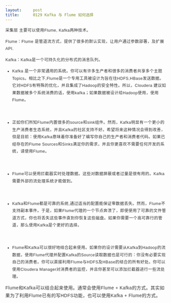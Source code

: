 ```yaml
---
layout:     post
title:      0129 Kafka 与 Flume 如何选择
---
```

<div id="article_content" class="article_content clearfix csdn-tracking-statistics" data-pid="blog" data-mod="popu_307" data-dsm="post">
								            <link rel="stylesheet" href="https://csdnimg.cn/release/phoenix/template/css/ck_htmledit_views-f76675cdea.css">
						<div class="htmledit_views" id="content_views">
                
<p style="line-height:22.5px;letter-spacing:.5px;font-size:12.5px;color:rgb(51,51,51);font-family:'Microsoft YaHei', Verdana, sans-serif, '宋体';">
<span style="font-family:'宋体';">采集层</span> <span style="font-family:'宋体';">主要可以使用</span>Flume, Kafka<span style="font-family:'宋体';">两种技术。</span></p>
<p style="line-height:22.5px;letter-spacing:.5px;font-size:12.5px;color:rgb(51,51,51);font-family:'Microsoft YaHei', Verdana, sans-serif, '宋体';">
Flume<span style="font-family:'宋体';">：</span>Flume <span style="font-family:'宋体';">是管道流方式，提供了很多的默认实现，让用户通过参数部署，及扩展</span>API.</p>
<p style="line-height:22.5px;letter-spacing:.5px;font-size:12.5px;color:rgb(51,51,51);font-family:'Microsoft YaHei', Verdana, sans-serif, '宋体';">
Kafka<span style="font-family:'宋体';">：</span>Kafka<span style="font-family:'宋体';">是一个可持久化的分布式的消息队列。</span></p>
<ul style="line-height:22.5px;color:rgb(51,51,51);font-family:'Microsoft YaHei', Verdana, sans-serif, '宋体';font-size:12.5px;"><li>
<p style="letter-spacing:.5px;">
Kafka <span style="font-family:'宋体';">是一个非常通用的系统。你可以有许多生产者和很多的消费者共享多个主题</span>Topics<span style="font-family:'宋体';">。相比之下</span>,Flume<span style="font-family:'宋体';">是一个专用工具被设计为旨在往</span>HDFS,HBase<span style="font-family:'宋体';">发送数据。它对</span>HDFS<span style="font-family:'宋体';">有特殊的优化，并且集成了</span>Hadoop<span style="font-family:'宋体';">的安全特性。所以，</span>Cloudera <span style="font-family:'宋体';">建议如果数据被多个系统消费的话，使用</span>kafka<span style="font-family:'宋体';">；如果数据被设计给</span>Hadoop<span style="font-family:'宋体';">使用，使用</span>Flume<span style="font-family:'宋体';">。</span></p>
</li></ul><p style="line-height:22.5px;letter-spacing:.5px;font-size:12.5px;color:rgb(51,51,51);font-family:'Microsoft YaHei', Verdana, sans-serif, '宋体';">
 </p>
<ul style="line-height:22.5px;color:rgb(51,51,51);font-family:'Microsoft YaHei', Verdana, sans-serif, '宋体';font-size:12.5px;"><li>
<p style="letter-spacing:.5px;">
<span style="font-family:'宋体';">正如你们所知</span>Flume<span style="font-family:'宋体';">内置很多的</span>source<span style="font-family:'宋体';">和</span>sink<span style="font-family:'宋体';">组件。然而，</span>Kafka<span style="font-family:'宋体';">明显有一个更小的生产消费者生态系统，并且</span>Kafka<span style="font-family:'宋体';">的社区支持不好。希望将来这种情况会得到改善，但是目前：使用</span>Kafka<span style="font-family:'宋体';">意味着你准备好了编写你自己的生产者和消费者代码。如果已经存在的</span>Flume
 Sources<span style="font-family:'宋体';">和</span>Sinks<span style="font-family:'宋体';">满足你的需求，并且你更喜欢不需要任何开发的系统，请使用</span>Flume<span style="font-family:'宋体';">。</span></p>
</li></ul><p style="line-height:22.5px;letter-spacing:.5px;font-size:12.5px;color:rgb(51,51,51);font-family:'Microsoft YaHei', Verdana, sans-serif, '宋体';">
 </p>
<ul style="line-height:22.5px;color:rgb(51,51,51);font-family:'Microsoft YaHei', Verdana, sans-serif, '宋体';font-size:12.5px;"><li>
<p style="letter-spacing:.5px;">
Flume<span style="font-family:'宋体';">可以使用拦截器实时处理数据。这些对数据屏蔽或者过量是很有用的。</span>Kafka<span style="font-family:'宋体';">需要外部的流处理系统才能做到。</span></p>
</li></ul><p style="line-height:22.5px;letter-spacing:.5px;font-size:12.5px;color:rgb(51,51,51);font-family:'Microsoft YaHei', Verdana, sans-serif, '宋体';">
 </p>
<ul style="line-height:22.5px;color:rgb(51,51,51);font-family:'Microsoft YaHei', Verdana, sans-serif, '宋体';font-size:12.5px;"><li>
<p style="letter-spacing:.5px;">
Kafka<span style="font-family:'宋体';">和</span>Flume<span style="font-family:'宋体';">都是可靠的系统</span>,<span style="font-family:'宋体';">通过适当的配置能保证零数据丢失。然而，</span>Flume<span style="font-family:'宋体';">不支持副本事件。于是，如果</span>Flume<span style="font-family:'宋体';">代理的一个节点奔溃了，即使使用了可靠的文件管道方式，你也将丢失这些事件直到你恢复这些磁盘。如果你需要一个高可靠行的管道，那么使用</span>Kafka<span style="font-family:'宋体';">是个更好的选择。</span></p>
</li></ul><p style="line-height:22.5px;letter-spacing:.5px;font-size:12.5px;color:rgb(51,51,51);font-family:'Microsoft YaHei', Verdana, sans-serif, '宋体';">
 </p>
<ul style="line-height:22.5px;color:rgb(51,51,51);font-family:'Microsoft YaHei', Verdana, sans-serif, '宋体';font-size:12.5px;"><li>
<p style="letter-spacing:.5px;">
Flume<span style="font-family:'宋体';">和</span>Kafka<span style="font-family:'宋体';">可以很好地结合起来使用。如果你的设计需要从</span>Kafka<span style="font-family:'宋体';">到</span>Hadoop<span style="font-family:'宋体';">的流数据，使用</span>Flume<span style="font-family:'宋体';">代理并配置</span>Kafka<span style="font-family:'宋体';">的</span>Source<span style="font-family:'宋体';">读取数据也是可行的：你没有必要实现自己的消费者。你可以直接利用</span>Flume<span style="font-family:'宋体';">与</span>HDFS<span style="font-family:'宋体';">及</span>HBase<span style="font-family:'宋体';">的结合的所有好处。你可以使用</span>Cloudera
 Manager<span style="font-family:'宋体';">对消费者的监控，并且你甚至可以添加拦截器进行一些流处理。</span></p>
</li></ul><p style="line-height:22.5px;letter-spacing:.5px;font-size:12.5px;color:rgb(51,51,51);font-family:'Microsoft YaHei', Verdana, sans-serif, '宋体';">
<span style="font-size:14px;font-family:Calibri, sans-serif;">Flume</span><span style="font-size:14px;font-family:'宋体';">和</span><span style="font-size:14px;font-family:Calibri, sans-serif;">Kafka</span><span style="font-size:14px;font-family:'宋体';">可以结合起来使用。通常会使用</span><span style="font-size:14px;font-family:Calibri, sans-serif;">Flume
 + Kafka</span><span style="font-size:14px;font-family:'宋体';">的方式。其实如果为了利用</span><span style="font-size:14px;font-family:Calibri, sans-serif;">Flume</span><span style="font-size:14px;font-family:'宋体';">已有的写</span><span style="font-size:14px;font-family:Calibri, sans-serif;">HDFS</span><span style="font-size:14px;font-family:'宋体';">功能，也可以使用</span><span style="font-size:14px;font-family:Calibri, sans-serif;">Kafka
 + Flume</span><span style="font-size:14px;font-family:'宋体';">的方式。</span></p>
            </div>
                </div>